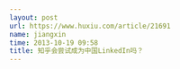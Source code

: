 ```yaml
---
layout: post
url: https://www.huxiu.com/article/21691
name: jiangxin
time: 2013-10-19 09:58
title: 知乎会尝试成为中国LinkedIn吗？
---
```

